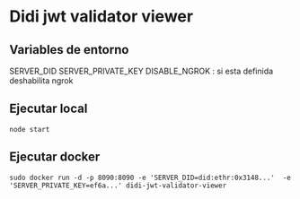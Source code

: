 # Didi jwt validator viewer

## Variables de entorno

SERVER_DID
SERVER_PRIVATE_KEY
DISABLE_NGROK : si esta definida deshabilita ngrok


## Ejecutar local
```
node start
```

## Ejecutar docker
```
sudo docker run -d -p 8090:8090 -e 'SERVER_DID=did:ethr:0x3148...'  -e 'SERVER_PRIVATE_KEY=ef6a...' didi-jwt-validator-viewer
```
